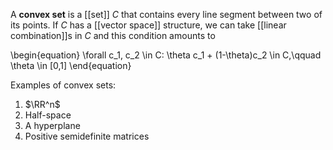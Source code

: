 A **convex set** is a [[set]] $C$ that contains every line segment between two of its points. If $C$ has a [[vector space]] structure, we can take [[linear combination]]s in $C$ and this condition amounts to

\begin{equation}
\forall c_1, c_2 \in C: \theta c_1 + (1-\theta)c_2 \in C,\qquad \theta \in [0,1]
\end{equation}

Examples of convex sets:

1. $\RR^n$
2. Half-space
3. A hyperplane
4. Positive semidefinite matrices
